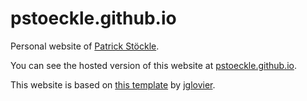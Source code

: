 # pstoeckle.github.io

Personal website of [Patrick Stöckle](mailto:patrick.stoeckle@posteo.de).

You can see the hosted version of this website at [pstoeckle.github.io](https://pstoeckle.github.io).

This website is based on [this template](https://github.com/jglovier/resume-template) by [jglovier](https://github.com/jglovier).

